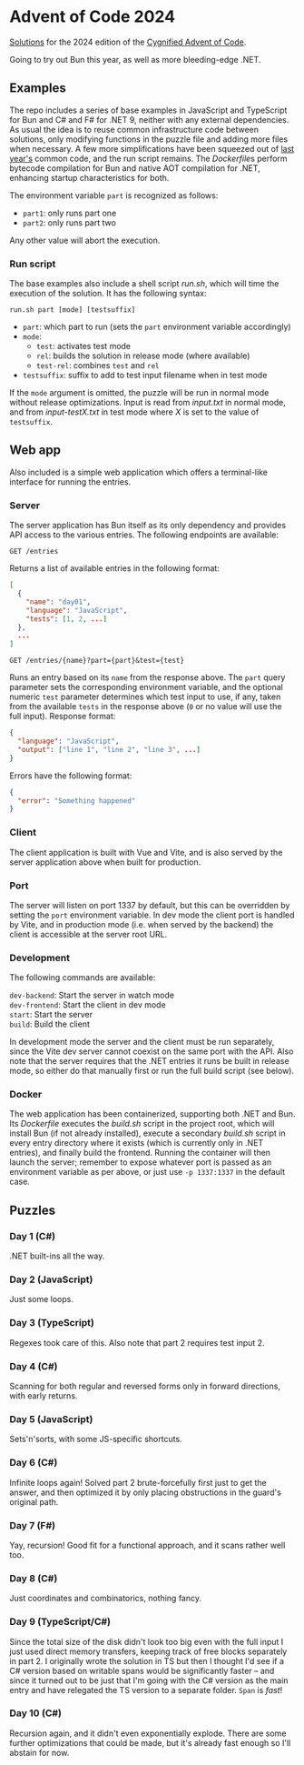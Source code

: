 Advent of Code 2024
===================

[Solutions](#puzzles) for the 2024 edition of the [Cygnified Advent of Code](https://aoc.cygni.se/).

Going to try out Bun this year, as well as more bleeding-edge .NET.


Examples
-------

The repo includes a series of base examples in JavaScript and TypeScript for Bun and C# and F# for .NET 9, neither with any external dependencies. As usual the idea is to reuse common infrastructure code between solutions, only modifying functions in the puzzle file and adding more files when necessary. A few more simplifications have been squeezed out of [last year's](https://github.com/lrc-se/aoc-2023) common code, and the run script remains. The *Dockerfile*s perform bytecode compilation for Bun and native AOT compilation for .NET, enhancing startup characteristics for both.

The environment variable `part` is recognized as follows:

- `part1`: only runs part one
- `part2`: only runs part two

Any other value will abort the execution.

### Run script

The base examples also include a shell script *run.sh*, which will time the execution of the solution. It has the following syntax:

`run.sh part [mode] [testsuffix]`

- `part`: which part to run (sets the `part` environment variable accordingly)
- `mode`:
  - `test`: activates test mode
  - `rel`: builds the solution in release mode (where available)
  - `test-rel`: combines `test` and `rel`
- `testsuffix`: suffix to add to test input filename when in test mode

If the `mode` argument is omitted, the puzzle will be run in normal mode without release optimizations. Input is read from *input.txt* in normal mode, and from *input-testX.txt* in test mode where *X* is set to the value of `testsuffix`.


Web app
-------

Also included is a simple web application which offers a terminal-like interface for running the entries.

### Server

The server application has Bun itself as its only dependency and provides API access to the various entries. The following endpoints are available:

`GET /entries`

Returns a list of available entries in the following format:

```json
[
  {
    "name": "day01",
    "language": "JavaScript",
    "tests": [1, 2, ...]
  },
  ...
]
```

`GET /entries/{name}?part={part}&test={test}`

Runs an entry based on its `name` from the response above. The `part` query parameter sets the corresponding environment variable, and the optional numeric `test` parameter determines which test input to use, if any, taken from the available `tests` in the response above (`0` or no value will use the full input). Response format:

```json
{
  "language": "JavaScript",
  "output": ["line 1", "line 2", "line 3", ...]
}
```

Errors have the following format:

```json
{
  "error": "Something happened"
}
```

### Client

The client application is built with Vue and Vite, and is also served by the server application above when built for production.

### Port

The server will listen on port 1337 by default, but this can be overridden by setting the `port` environment variable. In dev mode the client port is handled by Vite, and in production mode (i.e. when served by the backend) the client is accessible at the server root URL.

### Development

The following commands are available:

`dev-backend`: Start the server in watch mode  
`dev-frontend`: Start the client in dev mode  
`start`: Start the server  
`build`: Build the client

In development mode the server and the client must be run separately, since the Vite dev server cannot coexist on the same port with the API. Also note that the server requires that the .NET entries it runs be built in release mode, so either do that manually first or run the full build script (see below).

### Docker

The web application has been containerized, supporting both .NET and Bun. Its *Dockerfile* executes the *build.sh* script in the project root, which will install Bun (if not already installed), execute a secondary *build.sh* script in every entry directory where it exists (which is currently only in .NET entries), and finally build the frontend. Running the container will then launch the server; remember to expose whatever port is passed as an environment variable as per above, or just use `-p 1337:1337` in the default case.


Puzzles
-------

### Day 1 (C#)

.NET built-ins all the way.

### Day 2 (JavaScript)

Just some loops.

### Day 3 (TypeScript)

Regexes took care of this. Also note that part 2 requires test input 2.

### Day 4 (C#)

Scanning for both regular and reversed forms only in forward directions, with early returns.

### Day 5 (JavaScript)

Sets'n'sorts, with some JS-specific shortcuts.

### Day 6 (C#)

Infinite loops again! Solved part 2 brute-forcefully first just to get the answer, and then optimized it by only placing obstructions in the guard's original path.

### Day 7 (F#)

Yay, recursion! Good fit for a functional approach, and it scans rather well too.

### Day 8 (C#)

Just coordinates and combinatorics, nothing fancy.

### Day 9 (TypeScript/C#)

Since the total size of the disk didn't look too big even with the full input I just used direct memory transfers, keeping track of free blocks separately in part 2.
I originally wrote the solution in TS but then I thought I'd see if a C# version based on writable spans would be significantly faster – and since it turned out to be just that I'm going with the C# version as the main entry and have relegated the TS version to a separate folder. `Span` is *fast*!

### Day 10 (C#)

Recursion again, and it didn't even exponentially explode. There are some further optimizations that could be made, but it's already fast enough so I'll abstain for now.

